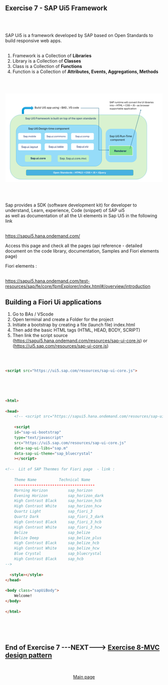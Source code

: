 ## Exercise 7 - SAP Ui5 Framework

</br></br>

SAP Ui5 is a framework developed by SAP based on Open Standards to build responsive web apps.
</br> </br> 

1. Framework is a Collection of **Libraries**
2. Library is a Collection of **Classes**
3. Class is a Collection of **Functions**
3. Function is a Collection of **Attributes, Events, Aggregations, Methods**

</br> </br> 

<img src="./Ui5-Framework.png" >

</br> </br> 

Sap provides a SDK (software development kit) for developer to understand, Learn, experience, Code (snippet) of SAP ui5
</br> as well as documentation of all the Ui elements in Sap Ui5 in the following link 

</br> https://sapui5.hana.ondemand.com/


Access this page and check all the pages (api reference - detailed document on the code library, documentation, Samples and Fiori elements page)

Fiori elements : 

</br> https://sapui5.hana.ondemand.com/test-resources/sap/fe/core/fpmExplorer/index.html#/overview/introduction


## Building a Fiori Ui applications

1. Go to BAs / VScode
2. Open terminal and create a Folder for the project
3. Initiate a bootstrap by creating a file (launch file) index.html
4. Then add the basic HTML tags (HTML, HEAD, BODY, SCRIPT)
5. Then link the script source (https://sapui5.hana.ondemand.com/resources/sap-ui-core.js) or (https://ui5.sap.com/resources/sap-ui-core.js)

</br> 

```html

<script src="https://ui5.sap.com/resources/sap-ui-core.js">

```

</br> </br> 

```html

<html>

<head>
    <!-- <script src="https://sapui5.hana.ondemand.com/resources/sap-ui-core.js"></script> -->

    <script
    id="sap-ui-bootstrap"
    type="text/javascript"
    src="https://ui5.sap.com/resources/sap-ui-core.js"
    data-sap-ui-libs="sap.m"
    data-sap-ui-theme="sap_bluecrystal"
    ></script>

<!--  Lit of SAP Thenmes for Fiori page  - link : 

    Theme Name	        Technical Name
    ------------------------------------    
    Morning Horizon         sap_horizon    
    Evening Horizon         sap_horizon_dark
    High Contrast Black     sap_horizon_hcb
    High Contrast White     sap_horizon_hcw    
    Quartz Light            sap_fiori_3    
    Quartz Dark             sap_fiori_3_dark    
    High Contrast Black     sap_fiori_3_hcb    
    High Contrast White     sap_fiori_3_hcw    
    Belize                  sap_belize    
    Belize Deep             sap_belize_plus    
    High Contrast Black     sap_belize_hcb    
    High Contrast White     sap_belize_hcw    
    Blue Crystal            sap_bluecrystal    
    High Contrast Black     sap_hcb
-->

  <style></style>
</head>

<body class="sapUiBody">
    Welcome!
</body>   

</html>

```





























</br>
</br></br>

## End of Exercise 7 ---NEXT---> <a href="https://github.com/Octavius-Dante/Arthelais/tree/main/ex_4"> Exercise 8-MVC design pattern </a>
</br>
<p align="center"> <a href="https://github.com/Octavius-Dante/Arthelais/tree/main"> Main page </a> </p>


<!--

<details>
<summary> <b> ALL CODE CHANGES - TODAY SESSION </b> </summary>
</br>
</br>

</br>
</br>
<img src="./files/capmd12-96a.png" >
</br>
</br>
</details>

-->